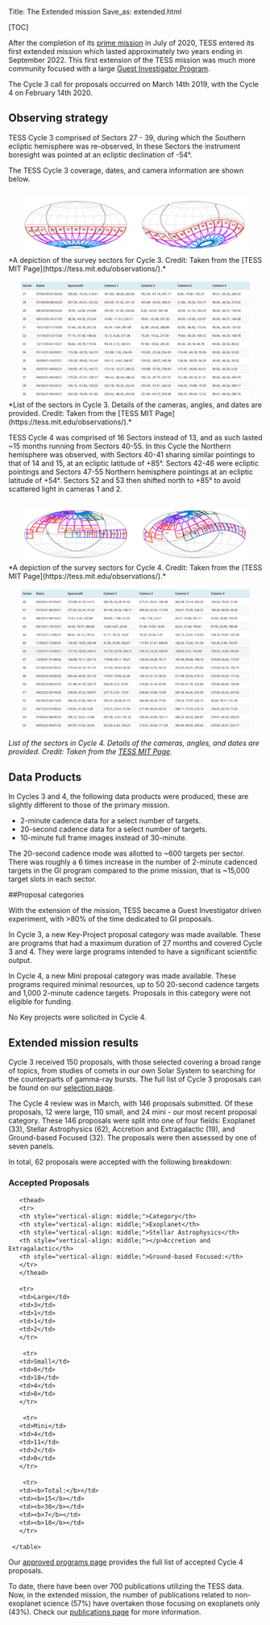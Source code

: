 Title: The Extended mission
Save_as: extended.html

[TOC]

After the completion of its [prime mission](primary.html) in July of 2020, TESS entered its first extended mission which lasted approximately two years ending in September 2022.
This first extension of the TESS mission was much more community focused with a large [Guest Investigator Program](proposing-investigations.html).

The Cycle 3 call for proposals occurred on March 14th 2019, with the Cycle 4 on February 14th 2020.


## Observing strategy

TESS Cycle 3 comprised of Sectors 27 - 39, during which the Southern ecliptic hemisphere was re-observed, In these Sectors the instrument boresight was pointed at an ecliptic declination of -54°.

The TESS Cycle 3 coverage, dates, and camera information are shown below. 

<center>
<br/>
  <img class="img-responsive" style="max-width:90%;" src="images/Cycle3sectors.png">
<br/>
</center>
*A depiction of the survey sectors for Cycle 3. Credit: Taken from the [TESS MIT Page](https://tess.mit.edu/observations/).*

<center>
<br/>
  <img class="img-responsive" style="max-width:90%;" src="images/Cycle3table.png">
<br/>
</center>
*List of the sectors in Cycle 3. Details of the cameras, angles, and dates are provided. Credit: Taken from the [TESS MIT Page](https://tess.mit.edu/observations/).*

TESS Cycle 4 was comprised of 16 Sectors instead of 13, and as such lasted ~15 months running from Sectors 40-55. In this Cycle the Northern hemisphere was observed, with Sectors 40-41 sharing similar pointings to that of 14 and 15, at an ecliptic latitude of +85°. Sectors 42-46 were ecliptic pointings and Sectors 47-55 Northern hemisphere pointings at an ecliptic latitude of +54°. Sectors 52 and 53 then shifted north to +85° to avoid scattered light in cameras 1 and 2.

<center>
<br/>
  <img class="img-responsive" style="max-width:90%;" src="images/Cycle4sectors.png">
<br/>
</center>
*A depiction of the survey sectors for Cycle 4. Credit: Taken from the [TESS MIT Page](https://tess.mit.edu/observations/).*

<center>
<br/>
  <img class="img-responsive" style="max-width:90%;" src="images/Cycle4table.png">
<br/>
</center>

*List of the sectors in Cycle 4. Details of the cameras, angles, and dates are provided. Credit: Taken from the [TESS MIT Page](https://tess.mit.edu/observations/).*

## Data Products 

In Cycles 3 and 4, the following data products were produced, these are slightly different to those of the primary mission. 

* 2-minute cadence data for a select number of targets.
* 20-second cadence data for a select number of targets.
* 10-minute full frame images instead of 30-minute.

The 20-second cadence mode was allotted to ~600 targets per sector.
There was roughly a 6 times increase in the number of 2-minute cadenced targets in the GI program compared to the prime mission, that is ~15,000 target slots in each sector.

##Proposal categories

With the extension of the mission, TESS became a Guest Investigator driven experiment, with >80% of the time dedicated to GI proposals. 

In Cycle 3, a new Key-Project proposal category was made available. These are programs that had a maximum duration of 27 months and covered Cycle 3 and 4. They were large programs intended to have a significant scientific output.

In Cycle 4, a new Mini proposal category was made available. These programs required minimal resources, up to 50 20-second cadence targets and 1,000 2-minute cadence targets. Proposals in this category were not eligible for funding.

No Key projects were solicited in Cycle 4.

## Extended mission results

Cycle 3 received 150 proposals, with those selected covering a broad range of topics, from studies of comets in our own Solar System to searching for the counterparts of gamma-ray bursts. The full list of Cycle 3 proposals can be found on our [selection page](https://heasarc.gsfc.nasa.gov/docs/tess/approved-programs.html#cycle-3).

The Cycle 4 review was in March, with 146 proposals submitted. Of these proposals, 12 were large, 110 small, and 24 mini - our most recent proposal category. These 146 proposals were split into one of four fields: Exoplanet (33), Stellar Astrophysics (62), Accretion and Extragalactic (19), and Ground-based Focused (32). The proposals were then assessed by one of seven panels.

In total, 62 proposals were accepted with the following breakdown:

<div class="panel panel-primary">
  <div class="panel-heading">
    <h3 class="panel-title">Accepted Proposals</h3>
  </div>

<table class="table table-striped table-hover" style="font-size: 0.77em;">
       <col style="width:20%">
       <col style="width:20%">
       <col style="width:20%">
       <col style="width:20%">

       <thead>
       <tr>
       <th style="vertical-align: middle;">Category</th>
       <th style="vertical-align: middle;">Exoplanet</th>
       <th style="vertical-align: middle;">Stellar Astrophysics</th>
       <th style="vertical-align: middle;"></p>Accretion and Extragalactic</th>
       <th style="vertical-align: middle;">Ground-based Focused:</th>
       </tr>
       </thead>

       <tr>  
       <td>Large</td>
       <td>3</td> 
       <td>1</td>
       <td>1</td>
       <td>2</td>
       </tr>
       
        <tr>  
       <td>Small</td>
       <td>8</td> 
       <td>18</td>
       <td>4</td>
       <td>8</td>
       </tr>
       
        <tr>  
       <td>Mini</td>
       <td>4</td> 
       <td>11</td>
       <td>2</td>
       <td>0</td>
       </tr>
       
        <tr>  
       <td><b>Total:</b></td>
       <td><b>15</b></td> 
       <td><b>30</b></td>
       <td><b>7</b></td>
       <td><b>10</b></td>
       </tr>
       
     </table>
</div>
</div>

Our [approved programs page](https://heasarc.gsfc.nasa.gov/docs/tess/approved-programs.html#cycle-4) provides the full list of accepted Cycle 4 proposals. 

To date, there have been over 700 publications utilizing the TESS data. Now, in the extended mission, the number of publications related to non-exoplanet science (57%) have overtaken those focusing on exoplanets only (43%). Check our [publications page](https://heasarc.gsfc.nasa.gov/docs/tess/publications.html) for more information.


